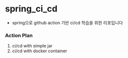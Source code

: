 # spring_ci_cd


- spring으로 github action 기반 ci/cd 학습을 위한 리포입니다

### Action Plan

1. ci/cd with simple jar
2. ci/cd with docker container

